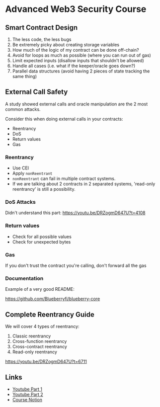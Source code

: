 # Advanced Web3 Security Course

## Smart Contract Design

1. The less code, the less bugs
2. Be extremely picky about creating storage variables
3. How much of the logic of my contract can be done off-chain?
4. Avoid for loops as much as possible (where you can run out of gas)
5. Limit expected inputs (disallow inputs that shouldn't be allowed)
6. Handle all cases (i.e. what if the keeper/oracle goes down?)
7. Parallel data structures (avoid having 2 pieces of state tracking the same thing)

## External Call Safety

A study showed external calls and oracle manipulation are the 2 most common attacks.

Consider this when doing external calls in your contracts:

- Reentrancy
- DoS
- Return values
- Gas

### Reentrancy

- Use CEI
- Apply `nonReentrant`
- `nonReentrant` can fail in multiple contract systems.
- If we are talking about 2 contracts in 2 separated systems, 'read-only reentrancy' is still a possibility.

### DoS Attacks

Didn't understand this part:
https://youtu.be/DRZogmD647U?t=4108

### Return values

- Check for all possible values
- Check for unexpected bytes

### Gas

If you don't trust the contract you're calling, don't forward all the gas

### Documentation

Example of a very good README:

https://github.com/Blueberryfi/blueberry-core

## Complete Reentrancy Guide

We will cover 4 types of reentrancy:

1. Classic reentrancy
2. Cross-function reentrancy
3. Cross-contract reentrancy
4. Read-only reentrancy

https://youtu.be/DRZogmD647U?t=6711

## Links

- [Youtube Part 1](https://youtu.be/DRZogmD647U)
- [Youtube Part 2](https://youtu.be/DRZogmD647U)
- [Course Notion](https://guardianaudits.notion.site/Gateway-Free-Web3-Security-Course-574f4d819c144d7895cda6d61ba26503)
